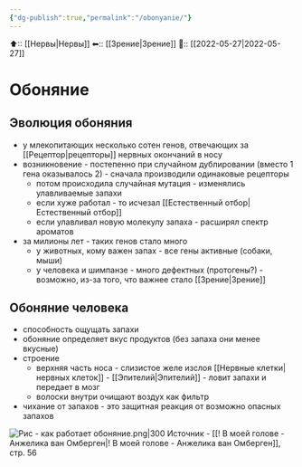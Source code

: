 ```yaml
---
{"dg-publish":true,"permalink":"/obonyanie/"}
---
```



⬆:: [[Нервы\|Нервы]]
⬅:: [[Зрение\|Зрение]]
📅:: [[2022-05-27\|2022-05-27]]

# Обоняние

## Эволюция обоняния
- у млекопитающих несколько сотен генов, отвечающих за [[Рецептор\|рецепторы]] нервных окончаний в носу
- возникновение - постепенно при случайном дублировании (вместо 1 гена оказывалось 2) - сначала производили одинаковые рецепторы
	- потом происходила случайная мутация - изменялись улавливаемые запахи
	- если хуже работал - то исчезал [[Естественный отбор\|Естественный отбор]]
	- если улавливал новую молекулу запаха - расширял спектр ароматов
- за милионы лет - таких генов стало много
	- у животных, кому важен запах - все гены активные (собаки, мыши)
	- у человека и шимпанзе - много дефектных (протогены?) - возможно, из-за того, что важнее стало [[Зрение\|Зрение]]


## Обоняние человека
- способность ощущать запахи
- обоняние определяет вкус продуктов (без запаха они менее вкусные)
- строение
	- верхняя часть носа - слизистое желе изслоя [[Нервные клетки\|нервных клеток]] - [[Эпителий\|Эпителий]]  - ловит запахи и передает в мозг
	- волоски внутри очищают воздух как фильтр
- чихание от запахов - это защитная реакция от возможно опасных запахов


![Рис - как работает обоняние.png|300](/img/user/%D0%A0%D0%B8%D1%81%20-%20%D0%BA%D0%B0%D0%BA%20%D1%80%D0%B0%D0%B1%D0%BE%D1%82%D0%B0%D0%B5%D1%82%20%D0%BE%D0%B1%D0%BE%D0%BD%D1%8F%D0%BD%D0%B8%D0%B5.png)
Источник - [[! В моей голове - Анжелика ван Омберген\|! В моей голове - Анжелика ван Омберген]], стр. 56
